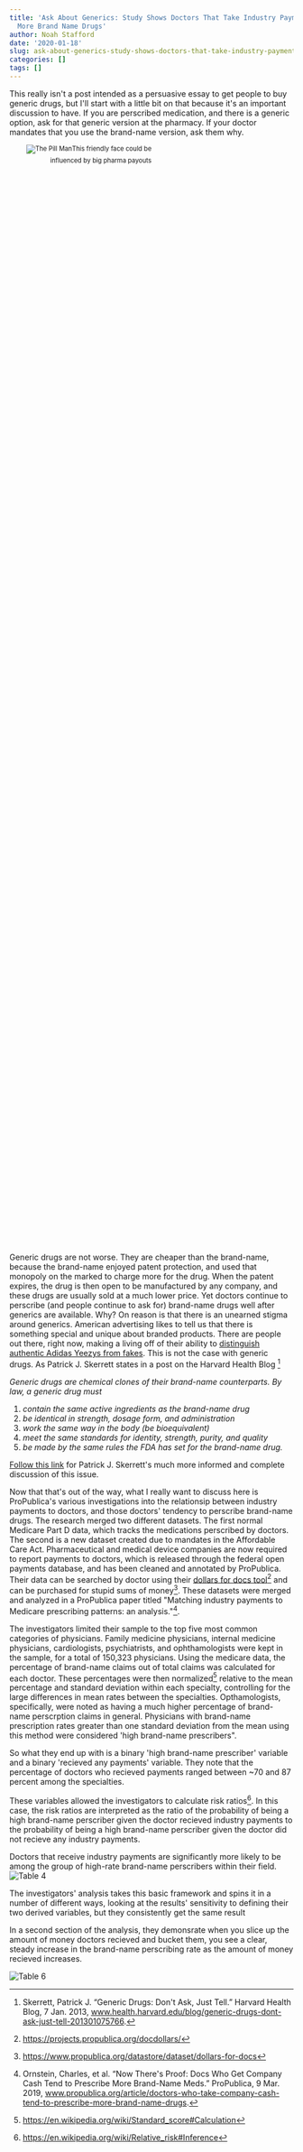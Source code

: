 ```yaml
---
title: 'Ask About Generics: Study Shows Doctors That Take Industry Payments Perscribe
  More Brand Name Drugs'
author: Noah Stafford
date: '2020-01-18'
slug: ask-about-generics-study-shows-doctors-that-take-industry-payments-perscribe-more-brand-name-drugs
categories: []
tags: []
---
```


This really isn't a post intended as a persuasive essay to get people to buy generic drugs, but I'll start with a little bit on that because it's an important discussion to have.  If you are perscribed medication, and there is a generic option, ask for that generic version at the pharmacy.  If your doctor mandates that you use the brand-name version, ask them why.  
<div style="width:50%; height:50%; font-size:80%; text-align:right;"><img src="/img/pill_man.jpg" alt="The Pill Man" width="width" height="height" style="padding-bottom:0.5em;" />This friendly face could be influenced by big pharma payouts</div>

Generic drugs are not worse.  They are cheaper than the brand-name, because the brand-name enjoyed patent protection, and used that monopoly on the marked to charge more for the drug.  When the patent expires, the drug is then open to be manufactured by any company, and these drugs are usually sold at a much lower price.  Yet doctors continue to perscribe (and people continue to ask for) brand-name drugs well after generics are available.  Why? On reason is that there is an unearned stigma around generics.  American advertising likes to tell us that there is something special and unique about branded products.  There are people out there, right now, making a living off of their ability to [distinguish authentic Adidas Yeezys from fakes](https://youtu.be/X3ySrcI2mEA).  This is not the case with generic drugs.  As Patrick J. Skerrett states in a post on the Harvard Health Blog [^1]

_Generic drugs are chemical clones of their brand-name counterparts. By law, a generic drug must_
1. _contain the same active ingredients as the brand-name drug_
2. _be identical in strength, dosage form, and administration_
3. _work the same way in the body (be bioequivalent)_
4. _meet the same standards for identity, strength, purity, and quality_
5. _be made by the same rules the FDA has set for the brand-name drug._


[Follow this link](https://www.health.harvard.edu/blog/generic-drugs-dont-ask-just-tell-201301075766) for Patrick J. Skerrett's much more informed and complete discussion of this issue.

Now that that's out of the way, what I really want to discuss here is ProPublica's various investigations into the relationsip between industry payments to doctors, and those doctors' tendency to perscribe brand-name drugs.  The research merged two different datasets.  The first normal Medicare Part D data, which tracks the medications perscribed by doctors.  The second is a new dataset created due to mandates in the Affordable Care Act.  Pharmaceutical and medical device companies are now required to report payments to doctors, which is released through the federal open payments database, and has been cleaned and annotated by ProPublica.  Their data can be searched by doctor using their [dollars for docs tool](https://projects.propublica.org/docdollars/)[^3] and can be purchased for stupid sums of money[^4].  These datasets were merged and analyzed in a ProPublica paper titled "Matching industry payments to Medicare prescribing patterns: an analysis."[^5].

The investigators limited their sample to the top five most common categories of physicians.  Family medicine physicians, internal medicine physicians, cardiologists, psychiatrists, and ophthamologists were kept in the sample, for a total of 150,323 physicians.  Using the medicare data, the percentage of brand-name claims out of total claims was calculated for each doctor.  These percentages were then normalized[^6] relative to the mean percentage and standard deviation within each specialty, controlling for the large differences in mean rates between the specialties.  Opthamologists, specifically, were noted as having a much higher percentage of brand-name perscrption claims in general.  Physicians with brand-name prescription rates greater than one standard deviation from the mean using this method were considered 'high brand-name prescribers".  

So what they end up with is a binary 'high brand-name prescriber' variable and a binary 'recieved any payments' variable.  They note that the percentage of doctors who recieved payments ranged between ~70 and 87 percent among the specialties.

These variables allowed the investigators to calculate risk ratios[^7].  In this case, the risk ratios are interpreted as the ratio of the probability of being a high brand-name perscriber given the doctor recieved industry payments to the probability of being a high brand-name perscriber given the doctor did not recieve any industry payments.

Doctors that receive industry payments are significantly more likely to be among the group of high-rate brand-name perscribers within their field.  
<img src = "/img/table_3_propublica_payments.png" style="max-width:90%;min-width:50%;" alt="Table 4"/>

The investigators' analysis takes this basic framework and spins it in a number of different ways, looking at the results' sensitivity to defining their two derived variables, but they consistently get the same result

In a second section of the analysis, they demonsrate when you slice up the amount of money doctors recieved and bucket them, you see a clear, steady increase in the brand-name perscribing rate as the amount of money recieved increases.

<img src = "/img/table_6_propublica_payments.png" style="max-width:90%;min-width:50%;" alt="Table 6"/>






[^1]: Skerrett, Patrick J. “Generic Drugs: Don't Ask, Just Tell.” Harvard Health Blog, 7 Jan. 2013, www.health.harvard.edu/blog/generic-drugs-dont-ask-just-tell-201301075766.

[^2]: Jones, Ryann Grochowski, and Charles Ornstein. "Matching industry payments to Medicare prescribing patterns: an analysis." Internet Document: Mar (2016).

[^3]: https://projects.propublica.org/docdollars/

[^4]: https://www.propublica.org/datastore/dataset/dollars-for-docs

[^5]: Ornstein, Charles, et al. “Now There's Proof: Docs Who Get Company Cash Tend to Prescribe More Brand-Name Meds.” ProPublica, 9 Mar. 2019, www.propublica.org/article/doctors-who-take-company-cash-tend-to-prescribe-more-brand-name-drugs.

[^6]: https://en.wikipedia.org/wiki/Standard_score#Calculation

[^7]: https://en.wikipedia.org/wiki/Relative_risk#Inference